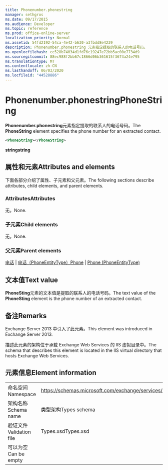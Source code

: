 ```yaml
---
title: Phonenumber.phonestring
manager: sethgros
ms.date: 09/17/2015
ms.audience: Developer
ms.topic: reference
ms.prod: office-online-server
localization_priority: Normal
ms.assetid: 54fd2192-54ca-4e42-b630-a3fbdd8e4239
description: Phonenumber.phonestring 元素指定提取的联系人的电话号码。
ms.openlocfilehash: cc528b74034d1fd76c19247e72bb5ac00e7734d9
ms.sourcegitcommit: 88ec988f2bb67c1866d06b361615f3674a24e795
ms.translationtype: MT
ms.contentlocale: zh-CN
ms.lasthandoff: 06/03/2020
ms.locfileid: "44528886"
---
```

# <a name="phonestring"></a><span data-ttu-id="21eb3-103">Phonenumber.phonestring</span><span class="sxs-lookup"><span data-stu-id="21eb3-103">PhoneString</span></span>

<span data-ttu-id="21eb3-104">**Phonenumber.phonestring**元素指定提取的联系人的电话号码。</span><span class="sxs-lookup"><span data-stu-id="21eb3-104">The **PhoneString** element specifies the phone number for an extracted contact.</span></span> 
  
```XML
<PhoneString></PhoneString>
```

 <span data-ttu-id="21eb3-105">**string**</span><span class="sxs-lookup"><span data-stu-id="21eb3-105">**string**</span></span>
## <a name="attributes-and-elements"></a><span data-ttu-id="21eb3-106">属性和元素</span><span class="sxs-lookup"><span data-stu-id="21eb3-106">Attributes and elements</span></span>

<span data-ttu-id="21eb3-107">下面各部分介绍了属性、子元素和父元素。</span><span class="sxs-lookup"><span data-stu-id="21eb3-107">The following sections describe attributes, child elements, and parent elements.</span></span>
  
### <a name="attributes"></a><span data-ttu-id="21eb3-108">Attributes</span><span class="sxs-lookup"><span data-stu-id="21eb3-108">Attributes</span></span>

<span data-ttu-id="21eb3-109">无。</span><span class="sxs-lookup"><span data-stu-id="21eb3-109">None.</span></span>
  
### <a name="child-elements"></a><span data-ttu-id="21eb3-110">子元素</span><span class="sxs-lookup"><span data-stu-id="21eb3-110">Child elements</span></span>

<span data-ttu-id="21eb3-111">无。</span><span class="sxs-lookup"><span data-stu-id="21eb3-111">None.</span></span>
  
### <a name="parent-elements"></a><span data-ttu-id="21eb3-112">父元素</span><span class="sxs-lookup"><span data-stu-id="21eb3-112">Parent elements</span></span>

<span data-ttu-id="21eb3-113">[电话](phone.md)  | [电话（PhoneEntityType）](phone-phoneentitytype.md)</span><span class="sxs-lookup"><span data-stu-id="21eb3-113">[Phone](phone.md) | [Phone (PhoneEntityType)](phone-phoneentitytype.md)</span></span>
  
## <a name="text-value"></a><span data-ttu-id="21eb3-114">文本值</span><span class="sxs-lookup"><span data-stu-id="21eb3-114">Text value</span></span>

<span data-ttu-id="21eb3-115">**PhoneSting**元素的文本值是提取的联系人的电话号码。</span><span class="sxs-lookup"><span data-stu-id="21eb3-115">The text value of the **PhoneSting** element is the phone number of an extracted contact.</span></span> 
  
## <a name="remarks"></a><span data-ttu-id="21eb3-116">备注</span><span class="sxs-lookup"><span data-stu-id="21eb3-116">Remarks</span></span>

<span data-ttu-id="21eb3-117">Exchange Server 2013 中引入了此元素。</span><span class="sxs-lookup"><span data-stu-id="21eb3-117">This element was introduced in Exchange Server 2013.</span></span>
  
<span data-ttu-id="21eb3-118">描述此元素的架构位于承载 Exchange Web Services 的 IIS 虚拟目录中。</span><span class="sxs-lookup"><span data-stu-id="21eb3-118">The schema that describes this element is located in the IIS virtual directory that hosts Exchange Web Services.</span></span>
  
## <a name="element-information"></a><span data-ttu-id="21eb3-119">元素信息</span><span class="sxs-lookup"><span data-stu-id="21eb3-119">Element information</span></span>

|||
|:-----|:-----|
|<span data-ttu-id="21eb3-120">命名空间</span><span class="sxs-lookup"><span data-stu-id="21eb3-120">Namespace</span></span>  <br/> |https://schemas.microsoft.com/exchange/services/2006/types  <br/> |
|<span data-ttu-id="21eb3-121">架构名称</span><span class="sxs-lookup"><span data-stu-id="21eb3-121">Schema name</span></span>  <br/> |<span data-ttu-id="21eb3-122">类型架构</span><span class="sxs-lookup"><span data-stu-id="21eb3-122">Types schema</span></span>  <br/> |
|<span data-ttu-id="21eb3-123">验证文件</span><span class="sxs-lookup"><span data-stu-id="21eb3-123">Validation file</span></span>  <br/> |<span data-ttu-id="21eb3-124">Types.xsd</span><span class="sxs-lookup"><span data-stu-id="21eb3-124">Types.xsd</span></span>  <br/> |
|<span data-ttu-id="21eb3-125">可以为空</span><span class="sxs-lookup"><span data-stu-id="21eb3-125">Can be empty</span></span>  <br/> ||
   

